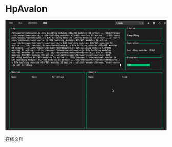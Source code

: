 # HpAvalon

![dashbord](./shows/Untitled.gif)

[在线文档](https://yangbin1994.gitbooks.io/hpavalon/content/)


